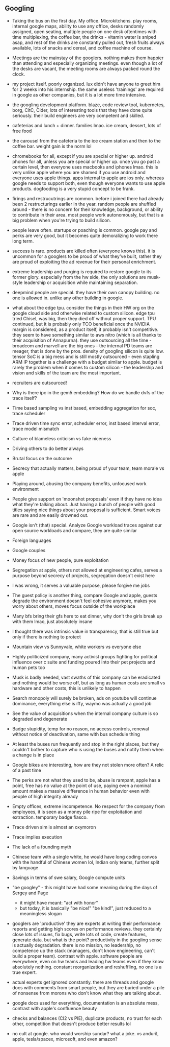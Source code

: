 ## Googling

- Taking the bus on the first day. My office. Microkitchens. play rooms, internal google maps, ability to use any office, desks randomly assigned, open seating, multiple people on one desk oftentimes with time multiplexing, the coffee bar, the drinks - vitamin water is sniped asap, and rest of the drinks are constantly pulled out, fresh fruits always available, lots of snacks and cereal, and coffee machine of course.
- Meetings are the mainstay of the googlers. nothing makes them happier than attending and especially organizing meetings. even though a lot of the desks are vacant, the meeting rooms are always packed round the clock.
- my project itself. poorly organized. lux didn't have anyone to greet him for 2 weeks into his internship. the same useless 'trainings' are required in google as other companies, but it is a lot more time intensive.
- the googling development platform. blaze, code review tool, kubernetes, borg, CitC, Cider, lots of interesting tools that they have done quite seriously. their build engineers are very competent and skilled.
- cafeterias and lunch + dinner. families lmao. ice cream, dessert, lots of free food
- the carousel from the cafeteria to the ice cream station and then to the coffee bar. weight gain is the norm lol
- chromebooks for all, except if you are special or higher up. android phones for all, unless you are special or higher up. once you go past a certain level, then everyone uses macbooks and iphones lmao. this is very unlike apple where you are shamed if you use android and everyone uses apple things. apps internal to apple are ios only. whereas google needs to support both, even though everyone wants to use apple products. dogfooding is a very stupid concept to be frank.
- firings and restrucutrings are common. before i joined there had already been 2 restructurings earlier in the year. random people are shuffled around - there is no concern for their knowledge, background, or ability to contribute in their area. most people work autonomously, but that is a big problem when you're trying to build silicon.
- people leave often. startups or poaching is common. google pay and perks are very good, but it becomes quite demoralizing to work there long term.
- success is rare. products are killed often (everyone knows this). it is uncommon for a googlers to be proud of what they've built, rather they are proud of exploiting the ad revenue for their personal enrichment.
- extreme leadership and purging is required to restore google to its former glory. especially from the hw side, the only solutions are musk-style leadership or acquisition while maintaining separation.
- deepmind people are special. they have their own canopy building. no one is allowed in. unlike any other building in google.
- what about the edge tpu. consider the things in their HW org on the google cloud side and otherwise related to custom silicon. edge tpu tried Chisel, was big, then they died off without proper support. TPU continued, but it is probably only TCO beneficial once the NVIDIA margin is considered, as a product itself, it probably isn't competitive. they seem to have something similar to aws nitro (which is all thanks to their acquisition of Annapurna). they use outsourcing all the time - broadcom and marvell are the big ones - the internal PD teams are meager, that is done by the pros. density of googling silicon is quite low. tensor SoC is a big mess and is still mostly outsourced - even stapling ARM IP together is a challenge with a budget similar to apple. budget is rarely the problem when it comes to custom silicon - the leadership and vision and skills of the team are the most important.
- recruiters are outsourced!

- Why is there ipc in the gem5 embedding? How do we handle dvfs of the trace itself?
- Time based sampling vs inst based, embedding aggregation for soc, trace scheduler
- Trace driven time sync error, scheduler error, inst based interval error, trace model mismatch

- Culture of blameless criticism vs fake niceness
- Driving others to do better always
- Brutal focus on the outcome
- Secrecy that actually matters, being proud of your team, team morale vs apple
- Playing around, abusing the company benefits, unfocused work environment
- People give support on 'moonshot proposals' even if they have no idea what they're talking about. Just having a bunch of people with good titles saying nice things about your proposal is sufficient. Smart voices are rare and are easily drowned out.

- Google isn't (that) special. Analyze Google workload traces against our open source workloads and compare, they are quite similar

- Foreign languages
- Google couples
- Money focus of new people, pure exploitation
- Segregation at apple, others not allowed at engineering cafes, serves a purpose beyond secrecy of projects, segregation doesn't exist here
- I was wrong, it serves a valuable purpose, please forgive me jobs
- The guest policy is another thing, compare Google and apple, guests degrade the environment doesn't feel cohesive anymore, makes you worry about others, moves focus outside of the workplace
- Many bfs bring their gfs here to eat dinner, why don't the girls break up with them lmao, just absolutely insane
- I thought there was intrinsic value in transparency, that is still true but only if there is nothing to protect
- Mountain view vs Sunnyvale, white workers vs everyone else
- Highly politicized company, many activist groups fighting for political influence over c suite and funding poured into their pet projects and human pets too
- Musk is badly needed, vast swaths of this company can be eradicated and nothing would be worse off, but as long as human costs are small vs hardware and other costs, this is unlikely to happen
- Search monopoly will surely be broken, ads on youtube will continue dominance, everything else is iffy, waymo was actually a good job
- See the value of acquisitions when the internal company culture is so degraded and degenerate
- Badge stupidity, temp for no reason, no access controls, renewal without notice of deactivation, same with bus schedule thing
- At least the buses run frequently and stop in the right places, but they couldn't bother to capture who is using the buses and notify them when a change is in place
- Google bikes are interesting, how are they not stolen more often? A relic of a past time
- The perks are not what they used to be, abuse is rampant, apple has a point, free has no value at the point of use, paying even a nominal amount makes a massive difference in human behavior even with people of high integrity already
- Empty offices, extreme incompetence. No respect for the company from employees, it is seen as a money pile ripe for exploitation and extraction. temporary badge fiasco.

- Trace driven sim is almost an oxymoron
- Trace implies execution

- The lack of a founding myth
- Chinese team with a single white, he would have long coding convos with the handful of Chinese women lol, Indian only teams, further split by language
- Savings in terms of swe salary, Google compute units

- "be googley" - this might have had some meaning during the days of Sergey and Page
  - it might have meant: "act with honor"
  - but today, it is basically "be nice!" "be kind!", just reduced to a meaningless slogan

- googlers are 'productive' they are experts at writing their performance reports and getting high scores on performance reviews. they certainly close lots of issues, fix bugs, write lots of code, create features, generate data. but what is the point? productivity in the googling sense is actually degradation. there is no mission, no leadership, no competence up the stack (managers, don't know engineering, can't build a proper team). contrast with apple. software people are everywhere, even on hw teams and leading hw teams even if they know absolutely nothing. constant reorganization and reshuffling, no one is a true expert.
- actual experts get ignored constantly. there are threads and google docs with comments from smart people, but they are buried under a pile of nonsense from morons who don't know what they are talking about.
- google docs used for everything, documentation is an absolute mess, contrast with apple's confluence beauty
- checks and balances (CI2 vs PIE), duplicate products, no trust for each other, competition that doesn't produce better results lol
- no cult at google. who would worship sundar? what a joke. vs anduril, apple, tesla/spacex, microsoft, and even amazon?
